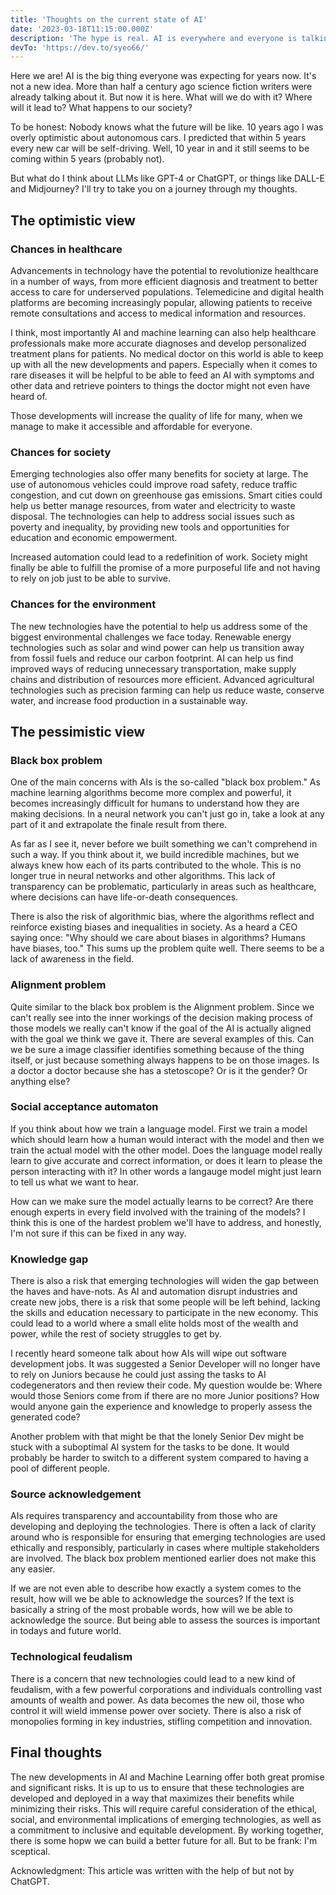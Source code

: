 ```yaml
---
title: 'Thoughts on the current state of AI'
date: '2023-03-18T11:15:00.000Z'
description: 'The hype is real. AI is everywhere and everyone is talking about it. What do I think about it? What is the future of AI?'
devTo: 'https://dev.to/syeo66/'
---
```


Here we are! AI is the big thing everyone was expecting for years now. It's not a new idea. More than half a century ago science fiction writers were already talking about it. But now it is here. What will we do with it? Where will it lead to? What happens to our society?

To be honest: Nobody knows what the future will be like. 10 years ago I was overly optimistic about autonomous cars. I predicted that within 5 years every new car will be self-driving. Well, 10 year in and it still seems to be coming within 5 years (probably not).

But what do I think about LLMs like GPT-4 or ChatGPT, or things like DALL-E and Midjourney? I'll try to take you on a journey through my thoughts. 

## The optimistic view 

### Chances in healthcare 
Advancements in technology have the potential to revolutionize healthcare in a number of ways, from more efficient diagnosis and treatment to better access to care for underserved populations. Telemedicine and digital health platforms are becoming increasingly popular, allowing patients to receive remote consultations and access to medical information and resources.

I think, most importantly AI and machine learning can also help healthcare professionals make more accurate diagnoses and develop personalized treatment plans for patients. No medical doctor on this world is able to keep up with all the new developments and papers. Especially when it comes to rare diseases it will be helpful to be able to feed an AI with symptoms and other data and retrieve pointers to things the doctor might not even have heard of.

Those developments will increase the quality of life for many, when we manage to make it accessible and affordable for everyone.

### Chances for society 
Emerging technologies also offer many benefits for society at large. The use of autonomous vehicles could improve road safety, reduce traffic congestion, and cut down on greenhouse gas emissions. Smart cities could help us better manage resources, from water and electricity to waste disposal. The technologies can help to address social issues such as poverty and inequality, by providing new tools and opportunities for education and economic empowerment.

Increased automation could lead to a redefinition of work. Society might finally be able to fulfill the promise of a more purposeful life and not having to rely on job just to be able to survive.

### Chances for the environment
The new technologies have the potential to help us address some of the biggest environmental challenges we face today. Renewable energy technologies such as solar and wind power can help us transition away from fossil fuels and reduce our carbon footprint. AI can help us find improved ways of reducing unnecessary transportation, make supply chains and distribution of resources more efficient. Advanced agricultural technologies such as precision farming can help us reduce waste, conserve water, and increase food production in a sustainable way.

## The pessimistic view 

### Black box problem 
One of the main concerns with AIs is the so-called "black box problem." As machine learning algorithms become more complex and powerful, it becomes increasingly difficult for humans to understand how they are making decisions. In a neural network you can't just go in, take a look at any part of it and extrapolate the finale result from there. 

As far as I see it, never before we built something we can't comprehend in such a way. If you think about it, we build incredible machines, but we always knew how each of its parts contributed to the whole. This is no longer true in neural networks and other algorithms. This lack of transparency can be problematic, particularly in areas such as healthcare, where decisions can have life-or-death consequences. 

There is also the risk of algorithmic bias, where the algorithms reflect and reinforce existing biases and inequalities in society. As a heard a CEO saying once: "Why should we care about biases in algorithms? Humans have biases, too." This sums up the problem quite well. There seems to be a lack of awareness in the field.

### Alignment problem
Quite similar to the black box problem is the Alignment problem. Since we can't really see into the inner workings of the decision making process of those models we really can't know if the goal of the AI is actually aligned with the goal we think we gave it. There are several examples of this. Can we be sure a image classifier identifies something because of the thing itself, or just because something always happens to be on those images. Is a doctor a doctor because she has a stetoscope? Or is it the gender? Or anything else? 

### Social acceptance automaton
If you think about how we train a language model. First we train a model which should learn how a human would interact with the model and then we train the actual model with the other model. Does the language model really learn to give accurate and correct information, or does it learn to please the person interacting with it? In other words a langauge model might just learn to tell us what we want to hear.

How can we make sure the model actually learns to be correct? Are there enough experts in every field involved with the training of the models? I think this is one of the hardest problem we'll have to address, and honestly, I'm not sure if this can be fixed in any way.

### Knowledge gap 
There is also a risk that emerging technologies will widen the gap between the haves and have-nots. As AI and automation disrupt industries and create new jobs, there is a risk that some people will be left behind, lacking the skills and education necessary to participate in the new economy. This could lead to a world where a small elite holds most of the wealth and power, while the rest of society struggles to get by.

I recently heard someone talk about how AIs will wipe out software development jobs. It was suggested a Senior Developer will no longer have to rely on Juniors because he could just assing the tasks to AI codegenerators and then review their code. My question woulde be: Where would those Seniors come from if there are no more Junior positions? How would anyone gain the experience and knowledge to properly assess the generated code?

Another problem with that might be that the lonely Senior Dev might be stuck with a suboptimal AI system for the tasks to be done. It would probably be harder to switch to a different system compared to having a pool of different people.

### Source acknowledgement
AIs requires transparency and accountability from those who are developing and deploying the technologies. There is often a lack of clarity around who is responsible for ensuring that emerging technologies are used ethically and responsibly, particularly in cases where multiple stakeholders are involved. The black box problem mentioned earlier does not make this any easier.

If we are not even able to describe how exactly a system comes to the result, how will we be able to acknowledge the sources? If the text is basically a string of the most probable words, how will we be able to acknowledge the source. But being able to assess the sources is important in todays and future world.

### Technological feudalism
There is a concern that new technologies could lead to a new kind of feudalism, with a few powerful corporations and individuals controlling vast amounts of wealth and power. As data becomes the new oil, those who control it will wield immense power over society. There is also a risk of monopolies forming in key industries, stifling competition and innovation.

## Final thoughts
The new developments in AI and Machine Learning offer both great promise and significant risks. It is up to us to ensure that these technologies are developed and deployed in a way that maximizes their benefits while minimizing their risks. This will require careful consideration of the ethical, social, and environmental implications of emerging technologies, as well as a commitment to inclusive and equitable development. By working together, there is some hopw we can build a better future for all. But to be frank: I'm sceptical.

Acknowledgment: This article was written with the help of but not by ChatGPT.
